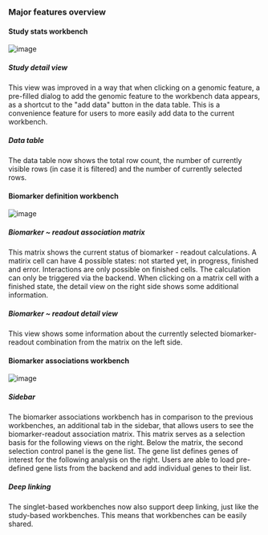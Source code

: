 ### Major features overview

#### Study stats workbench

![image](https://github.com/datavisyn/bioinsight/assets/57343176/f0664ba2-88df-46dd-ae92-b3fadf49df96)

##### Study detail view

This view was improved in a way that when clicking on a genomic feature, a pre-filled dialog to add the genomic feature to the workbench data appears, as a shortcut to the "add data" button in the data table. This is a convenience feature for users to more easily add data to the current workbench.

##### Data table

The data table now shows the total row count, the number of currently visible rows (in case it is filtered) and the number of currently selected rows.

#### Biomarker definition workbench

![image](https://github.com/datavisyn/bioinsight/assets/57343176/f367ca0e-ab7c-4fcd-8179-569a9bde42ed)

##### Biomarker ~ readout association matrix

This matrix shows the current status of biomarker - readout calculations. A matirix cell can have 4 possible states: not started yet, in progress, finished and error. Interactions are only possible on finished cells. The calculation can only be triggered via the backend. When clicking on a matrix cell with a finished state, the detail view on the right side shows some additional information.

##### Biomarker ~ readout detail view

This view shows some information about the currently selected biomarker-readout combination from the matrix on the left side.

#### Biomarker associations workbench

![image](https://github.com/datavisyn/bioinsight/assets/57343176/797590e4-2e7d-478e-902b-5368e9740dec)

##### Sidebar

The biomarker associations workbench has in comparison to the previous workbenches, an additional tab in the sidebar, that allows users to see the biomarker-readout association matrix. This matrix serves as a selection basis for the following views on the right. Below the matrix, the second selection control panel is the gene list. The gene list defines genes of interest for the following analysis on the right. Users are able to load pre-defined gene lists from the backend and add individual genes to their list.

##### Deep linking

The singlet-based workbenches now also support deep linking, just like the study-based workbenches. This means that workbenches can be easily shared.
